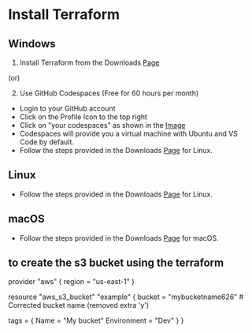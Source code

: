 # Install Terraform

## Windows

1. Install Terraform from the Downloads [Page](https://developer.hashicorp.com/terraform/downloads)

(or)

2. Use GitHub Codespaces (Free for 60 hours per month)

- Login to your GitHub account
- Click on the Profile Icon to the top right
- Click on "your codespaces" as shown in the [Image](../Images/codespaces-location.png)
- Codespaces will provide you a virtual machine with Ubuntu and VS Code by default.
- Follow the steps provided in the Downloads [Page](https://developer.hashicorp.com/terraform/downloads) for Linux.

## Linux

- Follow the steps provided in the Downloads [Page](https://developer.hashicorp.com/terraform/downloads) for Linux.

## macOS

- Follow the steps provided in the Downloads [Page](https://developer.hashicorp.com/terraform/downloads) for macOS.


## to create the s3 bucket using the terraform 
provider "aws" {
  region = "us-east-1"
}

resource "aws_s3_bucket" "example" {
  bucket = "mybucketname626"  # Corrected bucket name (removed extra 'y')

  tags = {
    Name        = "My bucket"
    Environment = "Dev"
  }
}

